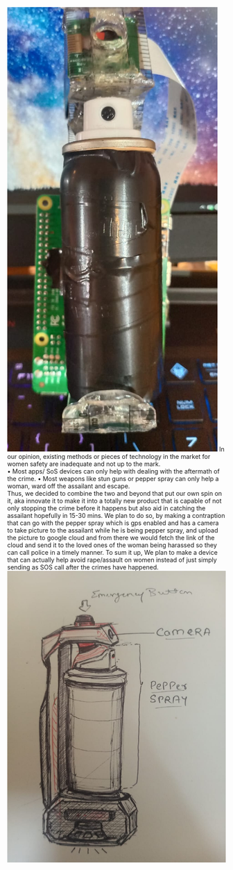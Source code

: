 <img src="b3d0e723-4a4b-4ff7-9d8c-1bd4c9551269.jpg">
In our opinion, existing methods or pieces of technology in the market for women safety are inadequate and not up to the mark.
    <br>
    • Most apps/ SoS devices can only help with dealing with the aftermath of the crime.
    • Most weapons like stun guns or pepper spray can only help a woman, ward off the assailant and escape.
    <br>
Thus, we decided to combine the two and beyond that put our own spin on it, aka innovate it to make it into a totally new product that is capable of not only stopping the crime before it happens but also aid in catching the assailant hopefully in 15-30 mins.
We plan to do so, by making a contraption that can go with the pepper spray which is gps enabled and has a camera  to take picture to the assailant while he is being pepper spray, and upload the picture to google cloud and from there we would fetch the link of the cloud and send it to the loved ones of the woman being harassed so they can call police in a timely manner.
To sum it up,
We plan to make a device that can actually help avoid rape/assault on women instead of just simply sending as SOS call after the crimes have happened.
<br>
<img src="cf1773c9-2a45-42ae-b33f-ecb276654238.jpg">
